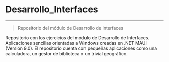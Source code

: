 # Desarrollo_Interfaces
---
> Repositorio del módulo de Desarrollo de Interfaces

Repositorio con los ejercicios del módulo de Desarrollo de Interfaces.
Aplicaciones sencillas orientadas a Windows creadas en .NET MAUI (Versión 9.0).
El repositorio cuenta con pequeñas aplicaciones como una calculadora, un gestor de biblioteca o un trivial geográfico.
